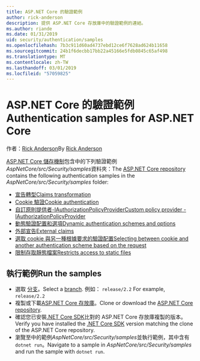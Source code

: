 ```yaml
---
title: ASP.NET Core 的驗證範例
author: rick-anderson
description: 提供 ASP.NET Core 存放庫中的驗證範例的連結。
ms.author: riande
ms.date: 01/31/2019
uid: security/authentication/samples
ms.openlocfilehash: 7b3c911d60ad4737ebd12ce6f7628ad624b11658
ms.sourcegitcommit: 24b1f6decbb17bb22a45166e5fdb0845c65af498
ms.translationtype: MT
ms.contentlocale: zh-TW
ms.lasthandoff: 03/01/2019
ms.locfileid: "57059825"
---
```

# <a name="authentication-samples-for-aspnet-core"></a><span data-ttu-id="862aa-103">ASP.NET Core 的驗證範例</span><span class="sxs-lookup"><span data-stu-id="862aa-103">Authentication samples for ASP.NET Core</span></span>

<span data-ttu-id="862aa-104">作者：[Rick Anderson](https://twitter.com/RickAndMSFT)</span><span class="sxs-lookup"><span data-stu-id="862aa-104">By [Rick Anderson](https://twitter.com/RickAndMSFT)</span></span>

<span data-ttu-id="862aa-105">[ASP.NET Core 儲存機制](https://github.com/aspnet/AspNetCore)包含中的下列驗證範例*AspNetCore/src/Security/samples*資料夾：</span><span class="sxs-lookup"><span data-stu-id="862aa-105">The [ASP.NET Core repository](https://github.com/aspnet/AspNetCore) contains the following authentication samples in the *AspNetCore/src/Security/samples* folder:</span></span>

* [<span data-ttu-id="862aa-106">宣告轉型</span><span class="sxs-lookup"><span data-stu-id="862aa-106">Claims transformation</span></span>](https://github.com/aspnet/AspNetCore/tree/release/2.2/src/Security/samples/ClaimsTransformation)
* [<span data-ttu-id="862aa-107">Cookie 驗證</span><span class="sxs-lookup"><span data-stu-id="862aa-107">Cookie authentication</span></span>](https://github.com/aspnet/AspNetCore/tree/release/2.2/src/Security/samples/Cookies)
* [<span data-ttu-id="862aa-108">自訂原則提供者-IAuthorizationPolicyProvider</span><span class="sxs-lookup"><span data-stu-id="862aa-108">Custom policy provider - IAuthorizationPolicyProvider</span></span>](https://github.com/aspnet/AspNetCore/tree/release/2.2/src/Security/samples/CustomPolicyProvider)
* [<span data-ttu-id="862aa-109">動態驗證配置和選項</span><span class="sxs-lookup"><span data-stu-id="862aa-109">Dynamic authentication schemes and options</span></span>](https://github.com/aspnet/AspNetCore/tree/release/2.2/src/Security/samples/DynamicSchemes)
* [<span data-ttu-id="862aa-110">外部宣告</span><span class="sxs-lookup"><span data-stu-id="862aa-110">External claims</span></span>](https://github.com/aspnet/AspNetCore/tree/release/2.2/src/Security/samples/Identity.ExternalClaims)
* [<span data-ttu-id="862aa-111">選取 cookie 與另一種根據要求的驗證配置</span><span class="sxs-lookup"><span data-stu-id="862aa-111">Selecting between cookie and another authentication scheme based on the request</span></span>](https://github.com/aspnet/AspNetCore/tree/release/2.2/src/Security/samples/PathSchemeSelection)
* [<span data-ttu-id="862aa-112">限制存取靜態檔案</span><span class="sxs-lookup"><span data-stu-id="862aa-112">Restricts access to static files</span></span>](https://github.com/aspnet/AspNetCore/tree/release/2.2/src/Security/samples/StaticFilesAuth)

## <a name="run-the-samples"></a><span data-ttu-id="862aa-113">執行範例</span><span class="sxs-lookup"><span data-stu-id="862aa-113">Run the samples</span></span>

* <span data-ttu-id="862aa-114">選取 [分支](https://github.com/aspnet/AspNetCore)。</span><span class="sxs-lookup"><span data-stu-id="862aa-114">Select a [branch](https://github.com/aspnet/AspNetCore).</span></span> <span data-ttu-id="862aa-115">例如： `release/2.2` </span><span class="sxs-lookup"><span data-stu-id="862aa-115">For example, `release/2.2`</span></span>
* <span data-ttu-id="862aa-116">複製或下載[ASP.NET Core 存放庫](https://github.com/aspnet/AspNetCore)。</span><span class="sxs-lookup"><span data-stu-id="862aa-116">Clone or download the [ASP.NET Core repository](https://github.com/aspnet/AspNetCore).</span></span>
* <span data-ttu-id="862aa-117">確認您已安裝[.NET Core SDK](https://www.microsoft.com/net/download/all)比對的 ASP.NET Core 存放庫複製的版本。</span><span class="sxs-lookup"><span data-stu-id="862aa-117">Verify you have installed the [.NET Core SDK](https://www.microsoft.com/net/download/all) version matching the clone of the ASP.NET Core repository.</span></span>
* <span data-ttu-id="862aa-118">瀏覽至中的範例*AspNetCore/src/Security/samples*並執行範例，其中含有`dotnet run`。</span><span class="sxs-lookup"><span data-stu-id="862aa-118">Navigate to a sample in *AspNetCore/src/Security/samples* and run the sample with `dotnet run`.</span></span>
